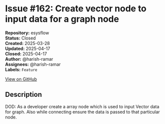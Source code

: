 # Issue #162: Create vector node to input data for a graph node

**Repository:** esysflow  
**Status:** Closed  
**Created:** 2025-03-28  
**Updated:** 2025-04-17  
**Closed:** 2025-04-17  
**Author:** @harish-ramar  
**Assignees:** @harish-ramar  
**Labels:** `Feature`  

[View on GitHub](https://github.com/Simtestlab/esysflow/issues/162)

## Description

DOD: As a developer create a array node which is used to input Vector data for graph. Also while connecting ensure the data is passed to that particular node.
